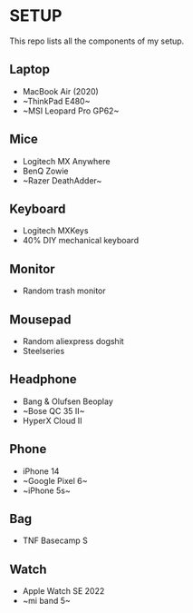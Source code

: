 # SETUP
This repo lists all the components of my setup.

## Laptop
- MacBook Air (2020)
- ~ThinkPad E480~
- ~MSI Leopard Pro GP62~

## Mice
- Logitech MX Anywhere
- BenQ Zowie
- ~Razer DeathAdder~

## Keyboard
- Logitech MXKeys
- 40% DIY mechanical keyboard

## Monitor
- Random trash monitor

## Mousepad
- Random aliexpress dogshit
- Steelseries

## Headphone
- Bang & Olufsen Beoplay
- ~Bose QC 35 II~
- HyperX Cloud II

## Phone
- iPhone 14
- ~Google Pixel 6~
- ~iPhone 5s~

## Bag
- TNF Basecamp S

## Watch
- Apple Watch SE 2022
- ~mi band 5~

